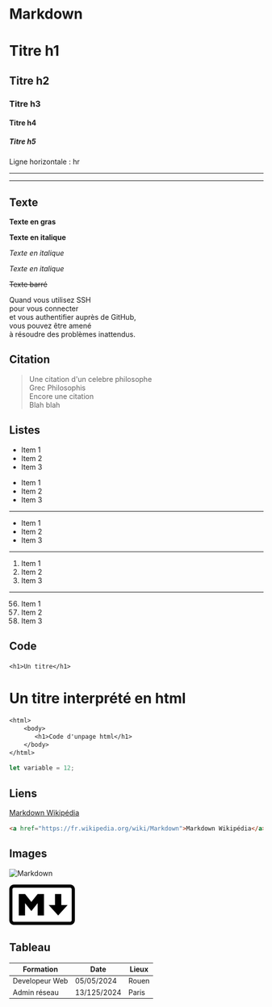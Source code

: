 # Markdown

# Titre h1
## Titre h2
### Titre h3
#### Titre h4
##### Titre h5

Ligne horizontale : hr

---
***

## Texte

**Texte en gras**

__Texte en italique__

*Texte en italique*

_Texte en italique_

~~Texte barré~~

Quand vous utilisez SSH  
pour vous connecter   
et vous authentifier auprès de GitHub,  
vous pouvez être amené  
à résoudre des problèmes inattendus.

## Citation

> Une citation d'un celebre philosophe  
Grec Philosophis  
Encore une citation  
Blah blah

## Listes

- Item 1
- Item 2
- Item 3

* Item 1
* Item 2
* Item 3

---

+ Item 1
+ Item 2
+ Item 3

---
1. Item 1
2. Item 2
3. Item 3

---

56. Item 1
1. Item 2
1. Item 3

## Code

`<h1>Un titre</h1>`

<h1>Un titre interprété en html</h1>

```
<html>
    <body>
       <h1>Code d'unpage html</h1> 
    </body>
</html>

```

```js
let variable = 12;
```

## Liens

[Markdown Wikipédia](https://fr.wikipedia.org/wiki/Markdown)

```html
<a href="https://fr.wikipedia.org/wiki/Markdown">Markdown Wikipédia</a>
```

## Images

![Markdown](https://upload.wikimedia.org/wikipedia/commons/thumb/4/48/Markdown-mark.svg/langfr-130px-Markdown-mark.svg.png)

![Markdown](./media/Markdown-mark.svg.png)

## Tableau

| Formation | Date | Lieux |
| ----------| -----| ----- |
| Developeur Web | 05/05/2024 | Rouen |
| Admin réseau | 13/125/2024 | Paris |
